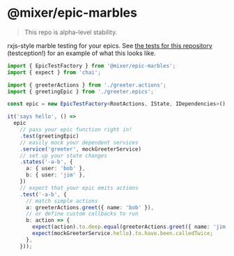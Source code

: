 # @mixer/epic-marbles

> This repo is alpha-level stability.

rxjs-style marble testing for your epics. See [the tests for this repository](./src/index.test.ts) (testception!) for an example of what this looks like.

```ts
import { EpicTestFactory } from '@mixer/epic-marbles';
import { expect } from 'chai';

import { greeterActions } from './greeter.actions';
import { greetingEpic } from './greeter.epics';

const epic = new EpicTestFactory<RootActions, IState, IDependencies>();

it('says hello', () =>
  epic
    // pass your epic function right in!
    .test(greetingEpic)
    // easily mock your dependent services
    .service('greeter', mockGreeterService)
    // set up your state changes
    .states('-a-b', {
      a: { user: 'bob' },
      b: { user: 'jim' },
    })
    // expect that your epic emits actions
    .test('-a-b', {
      // match simple actions
      a: greeterActions.greet({ name: 'bob' }),
      // or define custom callbacks to run
      b: action => {
        expect(action).to.deep.equal(greeterActions.greet({ name: 'jim' }));
        expect(mockGreeterService.hello).to.have.been.calledTwice;
      },
    }));
```
